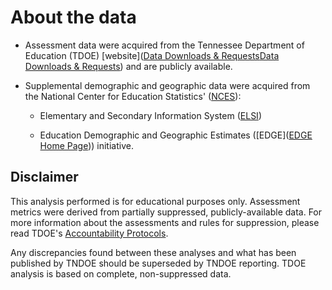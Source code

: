 # About the data

- Assessment data were acquired from the Tennessee Department of Education (TDOE) [website]([Data Downloads &amp; Requests](https://www.tn.gov/education/districts/federal-programs-and-oversight/data/data-downloads.html)[Data Downloads &amp; Requests](https://www.tn.gov/education/districts/federal-programs-and-oversight/data/data-downloads.html)) and are publicly available.

- Supplemental demographic and geographic data were acquired from the National Center for Education Statistics' ([NCES](https://nces.ed.gov/)):
  
  - Elementary and Secondary Information System ([ELSI](https://nces.ed.gov/ccd/elsi/))
  
  - Education Demographic and Geographic Estimates ([EDGE]([EDGE Home Page](https://nces.ed.gov/programs/edge/))) initiative.

## Disclaimer

This analysis performed is for educational purposes only.  Assessment metrics were derived from partially suppressed, publicly-available data.  For more information about the assessments and rules for suppression, please read TDOE's [Accountability Protocols](https://www.tn.gov/content/dam/tn/education/accountability/2021-2022_Accountability_Protocol_v3_Aug2022.pdf).

Any discrepancies found between these analyses and what has been published by TNDOE should be superseded by TNDOE reporting.  TDOE analysis is based on complete, non-suppressed data.


